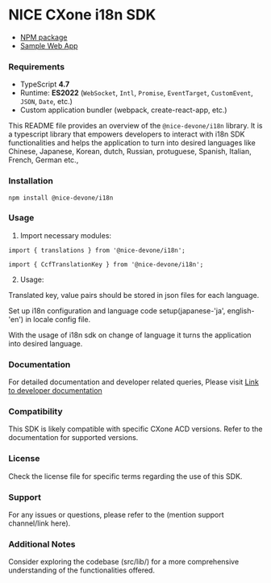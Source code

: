 # NICE CXone i18n SDK

*  [NPM package](https://www.npmjs.com/package/@nice-devone/i18n)
*  [Sample Web App](https://github.com/nice-cxone/webapp-acd-cxagent-sdk-consumer)

### Requirements

*  TypeScript **4.7**
*  Runtime: **ES2022** (`WebSocket`, `Intl`, `Promise`, `EventTarget`, `CustomEvent`, `JSON`, `Date`, etc.)
*  Custom application bundler (webpack, create-react-app, etc.)


This README file provides an overview of the `@nice-devone/i18n` library. It is a typescript library that empowers developers to interact with i18n SDK functionalities and helps the application to turn into desired languages like Chinese, Japanese, Korean, dutch, Russian, protuguese, Spanish, Italian, French, German etc.,

### Installation
```
npm install @nice-devone/i18n
```

### Usage

1. Import necessary modules:
```
import { translations } from '@nice-devone/i18n';

import { CcfTranslationKey } from '@nice-devone/i18n';
```
2. Usage:

Translated key, value pairs should be stored in json files for each language.

Set up i18n configuration and language code setup(japanese-'ja', english- 'en') in locale config file.

With the usage of i18n sdk on change of language it turns the application into desired language.

### Documentation

For detailed documentation and developer related queries, Please visit  [Link to developer documentation](https://developer.niceincontact.com/)

### Compatibility

This SDK is likely compatible with specific CXone ACD versions. Refer to the documentation for supported versions.

### License

Check the license file for specific terms regarding the use of this SDK.

### Support

For any issues or questions, please refer to the (mention support channel/link here).

### Additional Notes

Consider exploring the codebase (src/lib/) for a more comprehensive understanding of the functionalities offered.
